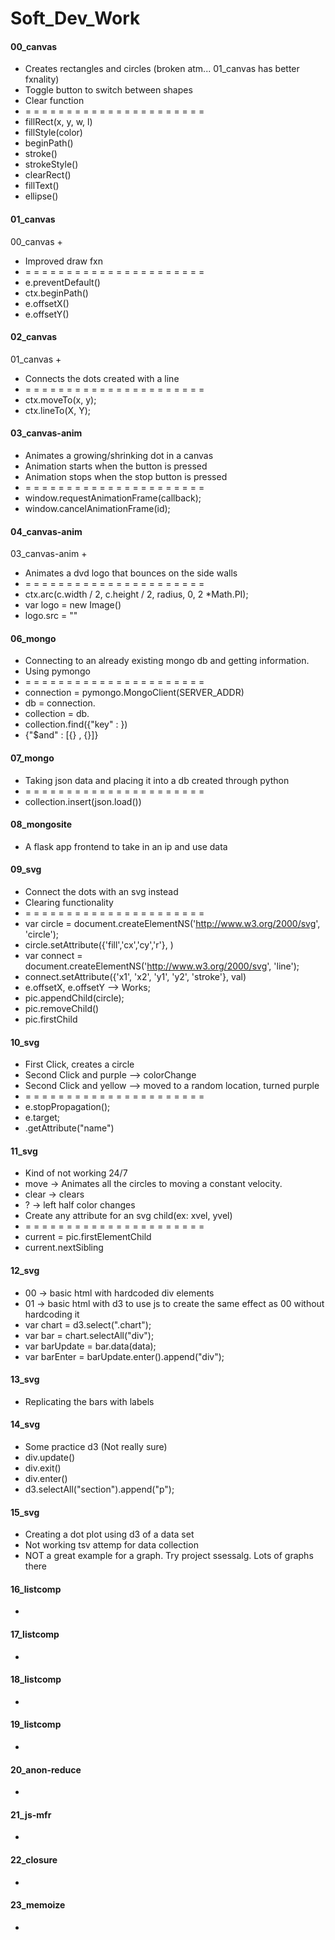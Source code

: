 # Soft_Dev_Work

#### 00_canvas
* Creates rectangles and circles (broken atm... 01_canvas has better fxnality)
* Toggle button to switch between shapes
* Clear function
* = = = = = = = = = = = = = = = = = = = = = = 
* fillRect(x, y, w, l)
* fillStyle(color)
* beginPath()
* stroke()
* strokeStyle()
* clearRect()
* fillText()
* ellipse()

#### 01_canvas
00_canvas + 
* Improved draw fxn
* = = = = = = = = = = = = = = = = = = = = = = 
* e.preventDefault()
* ctx.beginPath()
* e.offsetX()
* e.offsetY()

#### 02_canvas
01_canvas + 
* Connects the dots created with a line
* = = = = = = = = = = = = = = = = = = = = = = 
* ctx.moveTo(x, y);
* ctx.lineTo(X, Y);

#### 03_canvas-anim
* Animates a growing/shrinking dot in a canvas
* Animation starts when the button is pressed
* Animation stops when the stop button is pressed
* = = = = = = = = = = = = = = = = = = = = = = 
* window.requestAnimationFrame(callback);
* window.cancelAnimationFrame(id);

#### 04_canvas-anim
03_canvas-anim + 
* Animates a dvd logo that bounces on the side walls
* = = = = = = = = = = = = = = = = = = = = = = 
* ctx.arc(c.width / 2, c.height / 2, radius, 0, 2 *Math.PI);
* var logo = new Image()
* logo.src = "<image path>"

#### 06_mongo
* Connecting to an already existing mongo db and getting information.
* Using pymongo
* = = = = = = = = = = = = = = = = = = = = = = 
* connection = pymongo.MongoClient(SERVER_ADDR)
* db = connection.<db name>
* collection = db.<collection name>
* collection.find({"key" : <target>})
* {"$and" : [{<This>} , {<That>}]}

#### 07_mongo
* Taking json data and placing it into a db created through python
* = = = = = = = = = = = = = = = = = = = = = = 
* collection.insert(json.load(<json>))

#### 08_mongosite
* A flask app frontend to take in an ip and use data 

#### 09_svg
* Connect the dots with an svg instead
* Clearing functionality
* = = = = = = = = = = = = = = = = = = = = = = 
* var circle = document.createElementNS('http://www.w3.org/2000/svg', 'circle');
* circle.setAttribute({'fill','cx','cy','r'}, <val>)
* var connect = document.createElementNS('http://www.w3.org/2000/svg', 'line');
* connect.setAttribute({'x1', 'x2', 'y1', 'y2', 'stroke'}, val)
* e.offsetX, e.offsetY --> Works;
* pic.appendChild(circle);
* pic.removeChild()
* pic.firstChild
  
#### 10_svg
* First Click, creates a circle
* Second Click and purple --> colorChange
* Second Click and yellow --> moved to a random location, turned purple
* = = = = = = = = = = = = = = = = = = = = = = 
* e.stopPropagation();
* e.target;
* <item>.getAttribute("name")
  
#### 11_svg
* Kind of not working 24/7
* move -> Animates all the circles to moving a constant velocity.
* clear -> clears
* ? -> left half color changes
* Create any attribute for an svg child(ex: xvel, yvel)
* = = = = = = = = = = = = = = = = = = = = = = 
* current = pic.firstElementChild
* current.nextSibling

#### 12_svg
* 00 -> basic html with hardcoded div elements
* 01 -> basic html with d3 to use js to create the same effect as 00 without hardcoding it
* var chart = d3.select(".chart");
* var bar = chart.selectAll("div");
* var barUpdate = bar.data(data);
* var barEnter = barUpdate.enter().append("div");

#### 13_svg
* Replicating the bars with labels 

#### 14_svg
* Some practice d3 (Not really sure)
* div.update()
* div.exit()
* div.enter()
* d3.selectAll("section").append("p");

#### 15_svg
* Creating a dot plot using d3 of a data set
* Not working tsv attemp for data collection
* NOT a great example for a graph. Try project ssessalg. Lots of graphs there

#### 16_listcomp
* 

#### 17_listcomp
* 

#### 18_listcomp
* 

#### 19_listcomp
* 

#### 20_anon-reduce
* 

#### 21_js-mfr
* 
#### 22_closure
* 

#### 23_memoize
* 

